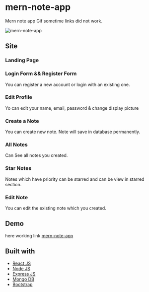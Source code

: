 # mern-note-app

Mern note app Gif sometime links did not work.

![mern-note-app](https://user-images.githubusercontent.com/36187257/210137759-8a91102a-7efe-4af0-a335-99be1b6b8761.gif)

## Site

### Landing Page

### Login Form && Register Form
You can register a new account or login with an existing one.


### Edit Profile
Yo can edit your name, email, password & change display picture

### Create a Note
You can create new note. Note will save in database permanently.

### All Notes
Can See all notes you created.

### Star Notes
Notes which have priority can be starred and can be view in starred section.

### Edit Note
You can edit the existing note which you created.

## Demo
here working link [mern-note-app](https://mern-note-app-vnhl.onrender.com/mynotes)

## Built with 

- [React JS](https://reactjs.org/)
- [Node JS](https://nodejs.org/) 
- [Express JS](https://expressjs.com/)
- [Mongo DB](https://www.mongodb.com/)
- [Bootstrap](http://getbootstrap.com/)
